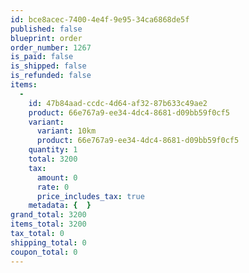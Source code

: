 ```yaml
---
id: bce8acec-7400-4e4f-9e95-34ca6868de5f
published: false
blueprint: order
order_number: 1267
is_paid: false
is_shipped: false
is_refunded: false
items:
  -
    id: 47b84aad-ccdc-4d64-af32-87b633c49ae2
    product: 66e767a9-ee34-4dc4-8681-d09bb59f0cf5
    variant:
      variant: 10km
      product: 66e767a9-ee34-4dc4-8681-d09bb59f0cf5
    quantity: 1
    total: 3200
    tax:
      amount: 0
      rate: 0
      price_includes_tax: true
    metadata: {  }
grand_total: 3200
items_total: 3200
tax_total: 0
shipping_total: 0
coupon_total: 0
---
```

